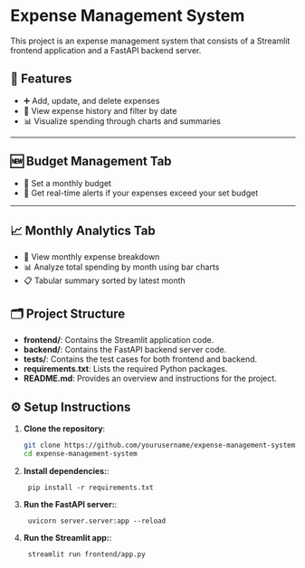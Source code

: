 # Expense Management System

This project is an expense management system that consists of a Streamlit frontend application and a FastAPI backend server.

## 🚀 Features

- ➕ Add, update, and delete expenses  
- 📅 View expense history and filter by date  
- 📊 Visualize spending through charts and summaries  

---

## 🆕 Budget Management Tab

- 🎯 Set a monthly budget  
- 🚨 Get real-time alerts if your expenses exceed your set budget  

---

## 📈 Monthly Analytics Tab

- 📅 View monthly expense breakdown  
- 📊 Analyze total spending by month using bar charts  
- 📋 Tabular summary sorted by latest month  

    
## 🗂 Project Structure

- **frontend/**: Contains the Streamlit application code.
- **backend/**: Contains the FastAPI backend server code.
- **tests/**: Contains the test cases for both frontend and backend.
- **requirements.txt**: Lists the required Python packages.
- **README.md**: Provides an overview and instructions for the project.


## ⚙️ Setup Instructions

1. **Clone the repository**:
   ```bash
   git clone https://github.com/yourusername/expense-management-system.git
   cd expense-management-system
   ```
1. **Install dependencies:**:   
   ```commandline
    pip install -r requirements.txt
   ```
1. **Run the FastAPI server:**:   
   ```commandline
    uvicorn server.server:app --reload
   ```
1. **Run the Streamlit app:**:   
   ```commandline
    streamlit run frontend/app.py
   ```
